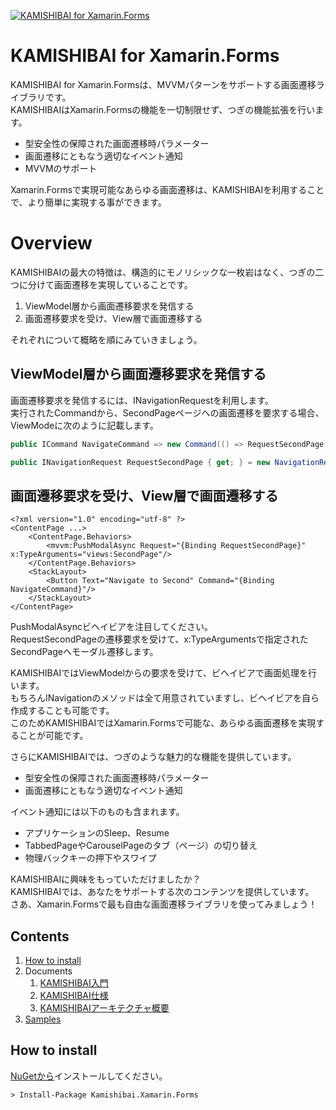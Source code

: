 [![KAMISHIBAI for Xamarin.Forms](https://raw.githubusercontent.com/nuitsjp/KAMISHIBAI/master/logo_wide.png)](https://github.com/nuitsjp/KAMISHIBAI/blob/master/README-ja.md)

# KAMISHIBAI for Xamarin.Forms

KAMISHIBAI for Xamarin.Formsは、MVVMパターンをサポートする画面遷移ライブラリです。  
KAMISHIBAIはXamarin.Formsの機能を一切制限せず、つぎの機能拡張を行います。  

* 型安全性の保障された画面遷移時パラメーター  
* 画面遷移にともなう適切なイベント通知  
* MVVMのサポート  

Xamarin.Formsで実現可能なあらゆる画面遷移は、KAMISHIBAIを利用することで、より簡単に実現する事ができます。  

# Overview  

KAMISHIBAIの最大の特徴は、構造的にモノリシックな一枚岩はなく、つぎの二つに分けて画面遷移を実現していることです。

1. ViewModel層から画面遷移要求を発信する  
2. 画面遷移要求を受け、View層で画面遷移する  

それぞれについて概略を順にみていきましょう。

## ViewModel層から画面遷移要求を発信する  

画面遷移要求を発信するには、INavigationRequestを利用します。  
実行されたCommandから、SecondPageページへの画面遷移を要求する場合、ViewModeに次のように記載します。

```cs
public ICommand NavigateCommand => new Command(() => RequestSecondPage.RaiseAsync());

public INavigationRequest RequestSecondPage { get; } = new NavigationRequest();
```

## 画面遷移要求を受け、View層で画面遷移する

```xaml
<?xml version="1.0" encoding="utf-8" ?>
<ContentPage ...>
    <ContentPage.Behaviors>
        <mvvm:PushModalAsync Request="{Binding RequestSecondPage}" x:TypeArguments="views:SecondPage"/>
    </ContentPage.Behaviors>
    <StackLayout>
        <Button Text="Navigate to Second" Command="{Binding NavigateCommand}"/>
    </StackLayout>
</ContentPage>
```
PushModalAsyncビヘイビアを注目してください。  
RequestSecondPageの遷移要求を受けて、x:TypeArgumentsで指定されたSecondPageへモーダル遷移します。  

KAMISHIBAIではViewModelからの要求を受けて、ビヘイビアで画面処理を行います。  
もちろんINavigationのメソッドは全て用意されていますし、ビヘイビアを自ら作成することも可能です。  
このためKAMISHIBAIではXamarin.Formsで可能な、あらゆる画面遷移を実現することが可能です。  

さらにKAMISHIBAIでは、つぎのような魅力的な機能を提供しています。  

* 型安全性の保障された画面遷移時パラメーター  
* 画面遷移にともなう適切なイベント通知

イベント通知には以下のものも含まれます。  

* アプリケーションのSleep、Resume  
* TabbedPageやCarouselPageのタブ（ページ）の切り替え  
* 物理バックキーの押下やスワイプ

KAMISHIBAIに興味をもっていただけましたか？  
KAMISHIBAIでは、あなたをサポートする次のコンテンツを提供しています。  
さあ、Xamarin.Formsで最も自由な画面遷移ライブラリを使ってみましょう！  

## Contents

1. [How to install](#how-to-install)
2. Documents
    1. [KAMISHIBAI入門](Document/1-Hello-KAMISHIBAI-ja.md)  
    2. [KAMISHIBAI仕様](Document/2-Reference-ja.md)
    2. [KAMISHIBAIアーキテクチャ概要](Document/3-Architecture-Overview-ja.md)
3. [Samples](https://github.com/nuitsjp/KAMISHIBAI-Samples)

## How to install  

[NuGetから](https://www.nuget.org/packages/Kamishibai.Xamarin.Forms)インストールしてください。

```txt
> Install-Package Kamishibai.Xamarin.Forms
```
